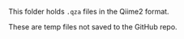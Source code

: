 This folder holds `.qza` files in the Qiime2 format.

These are temp files not saved to the GitHub repo.
